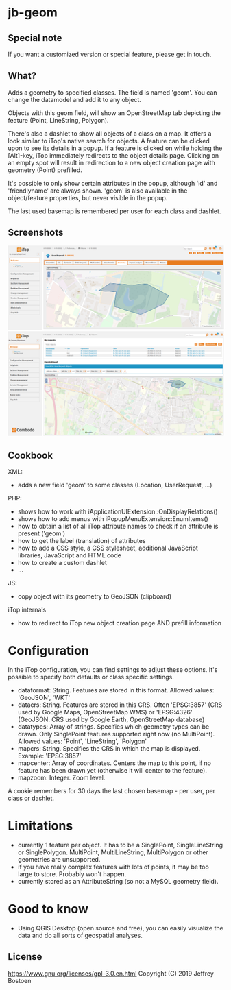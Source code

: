 # jb-geom

## Special note
If you want a customized version or special feature, please get in touch.


## What?
Adds a geometry to specified classes. The field is named 'geom'. You can change the datamodel and add it to any object.

Objects with this geom field, will show an OpenStreetMap tab depicting the feature (Point, LineString, Polygon).

There's also a dashlet to show all objects of a class on a map. 
It offers a look similar to iTop's native search for objects. 
A feature can be clicked upon to see its details in a popup.
If a feature is clicked on while holding the [Alt]-key, iTop immediately redirects to the object details page.
Clicking on an empty spot will result in redirection to a new object creation page with geometry (Point) prefilled.

It's possible to only show certain attributes in the popup, although 'id' and 'friendlyname' are always shown. 
'geom' is also available in the object/feature properties, but never visible in the popup.

The last used basemap is remembered per user for each class and dashlet.

## Screenshots
![Object details](docs/20190711_object_details.PNG)
![Dashlet](docs/20190711_dashlet.PNG)

## Cookbook
XML: 
* adds a new field 'geom' to some classes (Location, UserRequest, ...)

PHP: 
* shows how to work with iApplicationUIExtension::OnDisplayRelations()
* shows how to add menus with iPopupMenuExtension::EnumItems()
* how to obtain a list of all iTop attribute names to check if an attribute is present ('geom')
* how to get the label (translation) of attributes
* how to add a CSS style, a CSS stylesheet, additional JavaScript libraries, JavaScript and HTML code
* how to create a custom dashlet
* ...

JS:
* copy object with its geometry to GeoJSON (clipboard)

iTop internals
* how to redirect to iTop new object creation page AND prefill information


# Configuration
In the iTop configuration, you can find settings to adjust these options.
It's possible to specify both defaults or class specific settings.

* dataformat: String. Features are stored in this format. Allowed values: 'GeoJSON', 'WKT'
* datacrs: String. Features are stored in this CRS. Often 'EPSG:3857' (CRS used by Google Maps, OpenStreetMap WMS) or 'EPSG:4326' (GeoJSON. CRS used by Google Earth, OpenStreetMap database)
* datatypes: Array of strings. Specifies which geometry types can be drawn. Only SinglePoint features supported right now (no MultiPoint). Allowed values: 'Point', 'LineString', 'Polygon'
* mapcrs: String. Specifies the CRS in which the map is displayed. Example: 'EPSG:3857'
* mapcenter: Array of coordinates. Centers the map to this point, if no feature has been drawn yet (otherwise it will center to the feature).
* mapzoom: Integer. Zoom level.

A cookie remembers for 30 days the last chosen basemap - per user, per class or dashlet.

# Limitations
* currently 1 feature per object. It has to be a SinglePoint, SingleLineString or SinglePolygon. MultiPoint, MultiLineString, MultiPolygon or other geometries are unsupported.
* if you have really complex features with lots of points, it may be too large to store. Probably won't happen.
* currently stored as an AttributeString (so not a MySQL geometry field).


# Good to know
* Using QGIS Desktop (open source and free), you can easily visualize the data and do all sorts of geospatial analyses.

## License
https://www.gnu.org/licenses/gpl-3.0.en.html
Copyright (C) 2019 Jeffrey Bostoen

